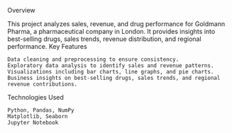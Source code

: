 Overview

This project analyzes sales, revenue, and drug performance for Goldmann Pharma, a pharmaceutical company in London. It provides insights into best-selling drugs, sales trends, revenue distribution, and regional performance.
Key Features

    Data cleaning and preprocessing to ensure consistency.
    Exploratory data analysis to identify sales and revenue patterns.
    Visualizations including bar charts, line graphs, and pie charts.
    Business insights on best-selling drugs, sales trends, and regional revenue contributions.

Technologies Used

    Python, Pandas, NumPy
    Matplotlib, Seaborn
    Jupyter Notebook
